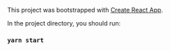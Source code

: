 This project was bootstrapped with [Create React App](https://github.com/facebook/create-react-app).

In the project directory, you should run:
### `yarn start`